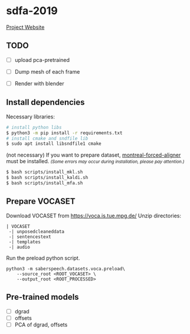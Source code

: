# sdfa-2019

[Project Website](https://chaiyujin.github.io/sdfa)

## TODO
- [ ] upload pca-pretrained
- [ ] Dump mesh of each frame
- [ ] Render with blender


## Install dependencies
Necessary libraries:
```bash
# install python libs
$ python3 -m pip install -r requirements.txt
# install cmake and sndfile lib
$ sudo apt install libsndfile1 cmake
```

(not necessary) If you want to prepare dataset, [montreal-forced-aligner](https://montreal-forced-aligner.readthedocs.io/) must be installed. <small>*(Some errors may occur during installation, please pay attention.)*</small>
```bash
$ bash scripts/install_mkl.sh
$ bash scripts/install_kaldi.sh
$ bash scripts/install_mfa.sh
```

## Prepare VOCASET
Download VOCASET from https://voca.is.tue.mpg.de/
Unzip directories:
```
| VOCASET
 -| unposedcleaneddata
 -| sentencestext
 -| templates
 -| audio
```
Run the preload python script.
```
python3 -m saberspeech.datasets.voca.preload\
    --source_root <ROOT_VOCASET> \
    --output_root <ROOT_PROCESSED>
```

## Pre-trained models
- [ ] dgrad
- [ ] offsets
- [ ] PCA of dgrad, offsets
